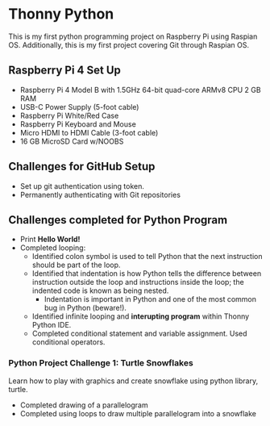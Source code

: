 # Thonny Python
This is my first python programming project on Raspberry Pi using Raspian OS. Additionally, this is my first project covering Git through Raspian OS. 

## Raspberry Pi 4 Set Up
- Raspberry Pi 4 Model B with 1.5GHz 64-bit quad-core ARMv8 CPU 2 GB RAM
- USB-C Power Supply (5-foot cable)
- Raspberry Pi White/Red Case
- Raspberry Pi Keyboard and Mouse
- Micro HDMI to HDMI Cable (3-foot cable)
- 16 GB MicroSD Card w/NOOBS

## Challenges for GitHub Setup
- Set up git authentication using token. 
- Permanently authenticating with Git repositories

## Challenges completed for Python Program
- Print **Hello World!**
- Completed looping:
  - Identified colon symbol is used to tell Python that the next instruction should be part of the loop.
  - Identified that indentation is how Python tells the difference between instruction outside the loop and instructions inside the loop; the indented code is known as being nested. 
    - Indentation is important in Python and one of the most common bug in Python (beware!).
  - Identified infinite looping and **interupting program** within Thonny Python IDE.
  - Completed conditional statement and variable assignment. Used conditional operators.
  
### Python Project Challenge 1: Turtle Snowflakes
Learn how to play with graphics and create snowflake using python library, turtle. 
- Completed drawing of a parallelogram
- Completed using loops to draw multiple parallelogram into a snowflake

  
  
